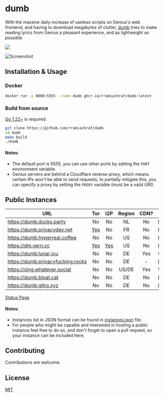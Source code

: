 # dumb
With the massive daily increase of useless scripts on Genius's web frontend, and having to download megabytes of clutter, [dumb](https://github.com/rramiachraf/dumb) tries to make reading lyrics from Genius a pleasant experience, and as lightweight as possible.

<a href="https://codeberg.org/rramiachraf/dumb"><img src="https://img.shields.io/badge/Codeberg-%232185d0" /></a>

![Screenshot](https://raw.githubusercontent.com/rramiachraf/dumb/main/screenshot.png)

## Installation & Usage
### Docker
```bash
docker run -p 8080:5555 --name dumb ghcr.io/rramiachraf/dumb:latest
```

### Build from source
[Go 1.22+](https://go.dev/dl) is required.
```bash
git clone https://github.com/rramiachraf/dumb
cd dumb
make build
./dumb
```

#### Notes:
- The default port is 5555, you can use other ports by setting the `PORT` environment variable.
- Genius servers are behind a Cloudflare reverse proxy, which means certain IPs won't be able to send requests, to partially mitigate this, you can specify a proxy by setting the `PROXY` variable (must be a valid URI).

## Public Instances
| URL | Tor | I2P | Region | CDN? | Operator |
| --- | :----: | :----: | :----: | :----: | --- |
| <https://dumb.ducks.party> | No | No | NL | No | https://ducks.party |
| <https://dumb.privacydev.net> | [Yes](http://dumb.g4c3eya4clenolymqbpgwz3q3tawoxw56yhzk4vugqrl6dtu3ejvhjid.onion) | No | FR | No | https://privacydev.net |
| <https://dumb.hyperreal.coffee> | No | No | US | No | https://hyperreal.coffee |
| <https://dm.vern.cc> | [Yes](http://dm.vernccvbvyi5qhfzyqengccj7lkove6bjot2xhh5kajhwvidqafczrad.onion) | [Yes](http://vernxpcpqi2y4uhu7to4rnjmyjjgzh3x3qxyzpmkhykefchkmleq.b32.i2p) | US | No | https://vern.cc |
| <https://dumb.lunar.icu> | No | No | DE | Yes | @MaximilianGT500 |
| <https://dumb.privacyfucking.rocks> | No | No | DE | - | https://privacyfucking.rocks |
| <https://sing.whatever.social> | No | No | US/DE | Yes | Whatever Social |
| <https://dumb.bloat.cat> | No | No | DE | No | https://bloat.cat |
| <https://dumb.gitro.xyz> | No | No | DE | No | https://gitro.xyz |

[Status Page](https://github.com/rramiachraf/dumb-instances)

#### Notes:
- Instances list in JSON format can be found in [instances.json](instances.json) file.
- For people who might be capable and interested in hosting a public instance feel free to do so, and don't forget to open a pull request, so your instance can be included here.

## Contributing
Contributions are welcome.

## License
[MIT](https://github.com/rramiachraf/dumb/blob/main/LICENCE)

